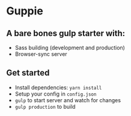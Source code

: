 # Guppie

## A bare bones gulp starter with:
- Sass building (development and production)
- Browser-sync server

## Get started
- Install dependencies: `yarn install`
- Setup your config in `config.json`
- `gulp` to start server and watch for changes
- `gulp production` to build
